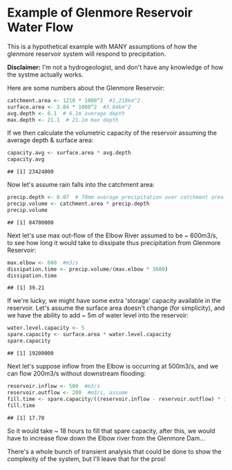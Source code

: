 Example of Glenmore Reservoir Water Flow
========================================================

This is a hypothetical example with MANY assumptions of how the glenmore reservoir system will respond to precipitation.

**Disclaimer:** I'm not a hydrogeologist, and don't have any knowledge of how the systme actually works.

Here are some numbers about the Glenmore Reservoir:

```r
catchment.area <- 1210 * 1000^2  #1,210km^2
surface.area <- 3.84 * 1000^2  #3.84km^2
avg.depth <- 6.1  # 6.1m average depth
max.depth <- 21.1  # 21.1m max depth
```



If we then calculate the volumetric capacity of the reservoir assuming the average depth & surface area:

```r
capacity.avg <- surface.area * avg.depth
capacity.avg
```

```
## [1] 23424000
```


Now let's assume rain falls into the catchment area:

```r
precip.depth <- 0.07  # 70mm average precipitation over catchment area
precip.volume <- catchment.area * precip.depth
precip.volume
```

```
## [1] 84700000
```


Next let's use max out-flow of the Elbow River assumed to be ~ 600m3/s, to see how long it would take to dissipate
thus precipitation from Glenmore Reservoir:

```r
max.elbow <- 600  #m3/s
dissipation.time <- precip.volume/(max.elbow * 3600)
dissipation.time
```

```
## [1] 39.21
```


If we're lucky, we might have some extra 'storage' capacity available in the reservoir. Let's assume the surface area
doesn't change (for simplicity), and we have the ability to add ~ 5m of water level into the reservoir:

```r
water.level.capacity <- 5
spare.capacity <- surface.area * water.level.capacity
spare.capacity
```

```
## [1] 19200000
```


Next let's suppose inflow from the Elbow is occurring at 500m3/s, and we can flow 200m3/s without downstream flooding:

```r
reservoir.inflow <- 500  #m3/s
reservoir.outflow <- 200  #m3/s, assume
fill.time <- spare.capacity/((reservoir.inflow - reservoir.outflow) * 3600)
fill.time
```

```
## [1] 17.78
```

So it would take ~ 18 hours to fill that spare capacity, after this, we would have to increase flow down the Elbow river from the Glenmore Dam...

There's a whole bunch of transient analysis that could be done to show the complexity of the system, but I'll leave that for the pros!
